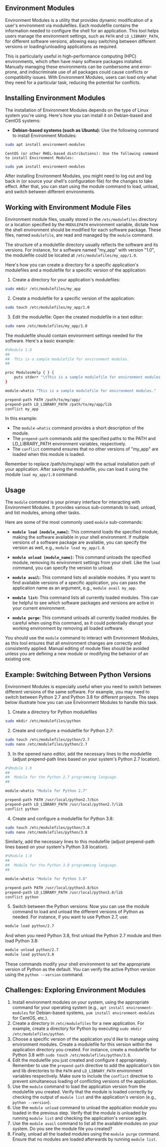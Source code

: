 ## Environment Modules

Environment Modules is a utility that provides dynamic modification of a user's environment via modulefiles. Each modulefile contains the information needed to configure the shell for an application. This tool helps users manage the environment settings, such as `PATH` and `LD_LIBRARY_PATH`, for different software versions, allowing easy switching between different versions or loading/unloading applications as required.

This is particularly useful in high-performance computing (HPC) environments, which often have many software packages installed. Manually managing these environments can be cumbersome and error-prone, and indiscriminate use of all packages could cause conflicts or compatibility issues. With Environment Modules, users can load only what they need for a particular task, reducing the potential for conflicts.

## Installing Environment Modules

The installation of Environment Modules depends on the type of Linux system you're using. Here's how you can install it on Debian-based and CentOS systems:

* **Debian-based systems (such as Ubuntu):** Use the following command to install Environment Modules:

```bash
sudo apt install environment-modules
```
    CentOS (or other RHEL-based distributions): Use the following command to install Environment Modules:

```bash
sudo yum install environment-modules
```

After installing Environment Modules, you might need to log out and log back in (or source your shell's configuration file) for the changes to take effect. After that, you can start using the module command to load, unload, and switch between different environments.

## Working with Environment Module Files

Environment module files, usually stored in the `/etc/modulefiles` directory or a location specified by the `MODULEPATH` environment variable, dictate how the shell environment should be modified for each software package. These files, named `modulefile`, are read and managed by the `module` command.

The structure of a modulefile directory usually reflects the software and its versions. For instance, for a software named "my_app" with version "1.0", the modulefile could be located at `/etc/modulefiles/my_app/1.0`.

Here's how you can create a directory for a specific application's modulefiles and a modulefile for a specific version of the application:

1. Create a directory for your application's modulefiles:

```bash
sudo mkdir /etc/modulefiles/my_app
```

2. Create a modulefile for a specific version of the application:

```bash
sudo touch /etc/modulefiles/my_app/1.0
```

3. Edit the modulefile: Open the created modulefile in a text editor:

```bash
sudo nano /etc/modulefiles/my_app/1.0
```

The modulefile should contain environment settings needed for the software. Here's a basic example:

```bash
#%Module 1.0
##
##  This is a sample modulefile for environment modules.
##

proc ModulesHelp { } {
    puts stderr "\tThis is a sample modulefile for environment modules."
}

module-whatis "This is a sample modulefile for environment modules."

prepend-path PATH /path/to/my/app/
prepend-path LD_LIBRARY_PATH /path/to/my/app/lib
conflict my_app
```

In this example:

- The `module-whatis` command provides a short description of the module.
- The `prepend-path` commands add the specified paths to the PATH and LD_LIBRARY_PATH environment variables, respectively.
- The `conflict` command ensures that no other versions of "my_app" are loaded when this module is loaded.

Remember to replace /path/to/my/app/ with the actual installation path of your application. After saving the modulefile, you can load it using the module `load my_app/1.0` command.

## Usage

The `module` command is your primary interface for interacting with Environment Modules. It provides various sub-commands to load, unload, and list modules, among other tasks.

Here are some of the most commonly used `module` sub-commands:

- **`module load [module_name]`:** This command loads the specified module, making the software available in your shell environment. If multiple versions of a software package are available, you can specify the version as well, e.g., `module load my_app/1.0`.

- **`module unload [module_name]`:** This command unloads the specified module, removing its environment settings from your shell. Like the `load` command, you can specify the version to unload.

- **`module avail`:** This command lists all available modules. If you want to find available versions of a specific application, you can pass the application name as an argument, e.g., `module avail my_app`.

- **`module list`:** This command lists all currently loaded modules. This can be helpful to see which software packages and versions are active in your current environment.

- **`module purge`:** This command unloads all currently loaded modules. Be careful when using this command, as it could potentially disrupt your working environment by removing all loaded software.

You should use the `module` command to interact with Environment Modules, as this tool ensures that all environment changes are correctly and consistently applied. Manual editing of module files should be avoided unless you are defining a new module or modifying the behavior of an existing one.

## Example: Switching Between Python Versions

Environment Modules is especially useful when you need to switch between different versions of the same software. For example, you may need to switch between Python 2.7 and Python 3.8 for different projects. The steps below illustrate how you can use Environment Modules to handle this task.

1. Create a directory for Python modulefiles

```bash
sudo mkdir /etc/modulefiles/python
```

2. Create and configure a modulefile for Python 2.7:

```bash
sudo touch /etc/modulefiles/python/2.7
sudo nano /etc/modulefiles/python/2.7
```

3. In the opened nano editor, add the necessary lines to the modulefile (adjust prepend-path lines based on your system's Python 2.7 location).

```bash
#%Module 1.0
##
##  Module for the Python 2.7 programming language.
##

module-whatis "Module for Python 2.7"

prepend-path PATH /usr/local/python2.7/bin
prepend-path LD_LIBRARY_PATH /usr/local/python2.7/lib
conflict python
```

4. Create and configure a modulefile for Python 3.8:

```bash
sudo touch /etc/modulefiles/python/3.8
sudo nano /etc/modulefiles/python/3.8
```

Similarly, add the necessary lines to this modulefile (adjust prepend-path lines based on your system's Python 3.8 location).

```bash
#%Module 1.0
##
##  Module for the Python 3.8 programming language.
##

module-whatis "Module for Python 3.8"

prepend-path PATH /usr/local/python3.8/bin
prepend-path LD_LIBRARY_PATH /usr/local/python3.8/lib
conflict python
```

5. Switch between the Python versions: Now you can use the module command to load and unload the different versions of Python as needed. For instance, if you want to use Python 2.7, use:

```bash
module load python/2.7
```

And when you need Python 3.8, first unload the Python 2.7 module and then load Python 3.8:

```bash
module unload python/2.7
module load python/3.8
```

These commands modify your shell environment to set the appropriate version of Python as the default. You can verify the active Python version using the `python --version` command.


## Challenges: Exploring Environment Modules

1. Install environment modules on your system, using the appropriate command for your operating system (e.g., `apt install environment-modules` for Debian-based systems, `yum install environment-modules` for CentOS, etc.).
2. Create a directory in `/etc/modulefiles` for a new application. For example, create a directory for Python by executing `sudo mkdir /etc/modulefiles/python`.
3. Choose a specific version of the application you'd like to manage using environment modules. Create a modulefile for this version within the application directory you created. For instance, create a modulefile for Python 3.8 with `sudo touch /etc/modulefiles/python/3.8`.
4. Edit the modulefile you just created and configure it appropriately. Remember to use the `prepend-path` directive to add the application's bin and lib directories to the `PATH` and `LD_LIBRARY_PATH` environment variables respectively. Make sure to include the `conflict` directive to prevent simultaneous loading of conflicting versions of the application.
5. Use the `module` command to load the application version from the modulefile you created. Verify that the module is loaded correctly by checking the output of `module list` and the application's version (e.g., `python --version`).
6. Use the `module unload` command to unload the application module you loaded in the previous step. Verify that the module is unloaded by running `module list` and checking the application's version again.
7. Use the `module avail` command to list all the available modules on your system. Do you see the module file you created?
8. Finally, unload all the loaded modules using the `module purge` command. Ensure that no modules are loaded afterwards by running `module list`.
